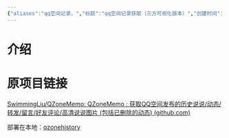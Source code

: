 ```yaml
---
{"aliases":"qq空间记录，","标题":"qq空间记录获取（三方可视化版本）","创建时间":"2024-09-21 11:44","tags":null,"dg-publish":true,"permalink":"/5000工具/5200github/qq空间记录获取（三方可视化版本）/","dgPassFrontmatter":true}
---
```


# 介绍
# 原项目链接 
[SwimmingLiu/QZoneMemo: QZoneMemo : 获取QQ空间发布的历史说说/动态/转发/留言/好友评论/高清说说图片 (包括已删除的动态) (github.com)](https://github.com/SwimmingLiu/QZoneMemo/releases/tag/QZoneMemo_v1.6)

部署在本地：[qzonehistory](file:///F:%5Capps%5Cqzonehistory)

